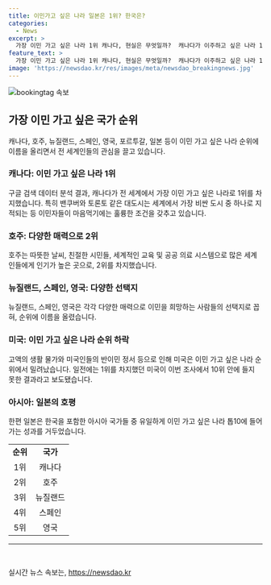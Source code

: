 ```yaml
---
title: 이민가고 싶은 나라 일본은 1위? 한국은?
categories:
  - News
excerpt: >
  가장 이민 가고 싶은 나라 1위 캐나다, 현실은 무엇일까?  캐나다가 이주하고 싶은 나라 1위로 꼽히지만, 현지에서의 삶은 쉬운 것이 아니다. 특히 밴쿠버와 토론토는 높은 물가로 인해 이주민들에게 어려움을 안기고 있다. 또한, 이민 가고 싶은 나라 순위에서 호주, 스페인, 영국 등이 눈에 띈다. 반면에 미국은 순위에서 밀려난 결과를 기록했다. 한편, 아시아에서는 일본이 유일하게 톱10에 이름을 올렸다.
feature_text: >
  가장 이민 가고 싶은 나라 1위 캐나다, 현실은 무엇일까?  캐나다가 이주하고 싶은 나라 1위로 꼽히지만, 현지에서의 삶은 쉬운 것이 아니다. 특히 밴쿠버와 토론토는 높은 물가로 인해 이주민들에게 어려움을 안기고 있다. 또한, 이민 가고 싶은 나라 순위에서 호주, 스페인, 영국 등이 눈에 띈다. 반면에 미국은 순위에서 밀려난 결과를 기록했다. 한편, 아시아에서는 일본이 유일하게 톱10에 이름을 올렸다.
image: 'https://newsdao.kr/res/images/meta/newsdao_breakingnews.jpg'
---
```


<p><img src="https://newsdao.kr/res/images/meta/newsdao_breakingnews.jpg" alt="bookingtag 속보" /></p>

<h2 data-ke-size="size26">가장 이민 가고 싶은 국가 순위</h2>

<p data-ke-size="size16">캐나다, 호주, 뉴질랜드, 스페인, 영국, 포르투갈, 일본 등이 이민 가고 싶은 나라 순위에 이름을 올리면서 전 세계인들의 관심을 끌고 있습니다.</p>

<h3>캐나다: 이민 가고 싶은 나라 1위</h3>

<p data-ke-size="size16">구글 검색 데이터 분석 결과, 캐나다가 전 세계에서 가장 이민 가고 싶은 나라로 1위를 차지했습니다. 특히 밴쿠버와 토론토 같은 대도시는 세계에서 가장 비싼 도시 중 하나로 지적되는 등 이민자들이 마음먹기에는 훌륭한 조건을 갖추고 있습니다.</p>

<h3>호주: 다양한 매력으로 2위</h3>

<p data-ke-size="size16">호주는 따뜻한 날씨, 친절한 시민들, 세계적인 교육 및 공공 의료 시스템으로 많은 세계인들에게 인기가 높은 곳으로, 2위를 차지했습니다.</p>

<h3>뉴질랜드, 스페인, 영국: 다양한 선택지</h3>

<p data-ke-size="size16">뉴질랜드, 스페인, 영국은 각각 다양한 매력으로 이민을 희망하는 사람들의 선택지로 꼽혀, 순위에 이름을 올렸습니다.</p>

<h3>미국: 이민 가고 싶은 나라 순위 하락</h3>

<p data-ke-size="size16">고액의 생활 물가와 미국인들의 반이민 정서 등으로 인해 미국은 이민 가고 싶은 나라 순위에서 밀려났습니다. 일전에는 1위를 차지했던 미국이 이번 조사에서 10위 안에 들지 못한 결과라고 보도됐습니다.</p>

<h3>아시아: 일본의 호평</h3>

<p data-ke-size="size16">한편 일본은 한국을 포함한 아시아 국가들 중 유일하게 이민 가고 싶은 나라 톱10에 들어가는 성과를 거두었습니다.</p>

<table>
    <tbody>
        <tr>
            <td style="text-align: center; height: 17px;"><b>순위</b></td>
            <td style="text-align: center; height: 17px;"><b>국가</b></td>
        </tr>
        <tr>
            <td style="text-align: center; height: 17px;">1위</td>
            <td style="text-align: center; height: 17px;">캐나다</td>
        </tr>
        <tr>
            <td style="text-align: center; height: 17px;">2위</td>
            <td style="text-align: center; height: 17px;">호주</td>
        </tr>
        <tr>
            <td style="text-align: center; height: 17px;">3위</td>
            <td style="text-align: center; height: 17px;">뉴질랜드</td>
        </tr>
        <tr>
            <td style="text-align: center; height: 17px;">4위</td>
            <td style="text-align: center; height: 17px;">스페인</td>
        </tr>
        <tr>
            <td style="text-align: center; height: 17px;">5위</td>
            <td style="text-align: center; height: 17px;">영국</td>
        </tr>
    </tbody>
</table>

<hr>

<p data-ke-size="size16">&nbsp;</p>
실시간 뉴스 속보는, <a href="https://newsdao.kr" rel="dofollow">https://newsdao.kr</a>


